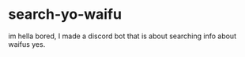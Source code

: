 # search-yo-waifu
im hella bored, I made a discord bot that is about searching info about waifus yes.
